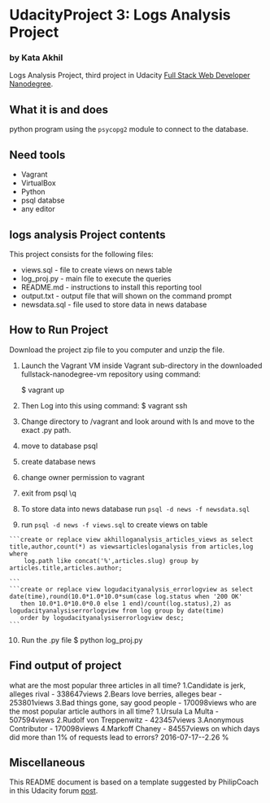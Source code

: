 # UdacityProject 3: Logs Analysis Project
### by Kata Akhil

Logs Analysis Project, third project in Udacity [Full Stack Web Developer
Nanodegree](https://www.udacity.com/course/full-stack-web-developer-nanodegree--nd004).

## What it is and does

python program using the `psycopg2` module to connect to the database.

## Need tools

* Vagrant
* VirtualBox
* Python
* psql databse
* any editor


## logs analysis Project contents

This project consists for the following files:

* views.sql - file to create views on news table
* log_proj.py - main file to execute the queries
* README.md - instructions to install this reporting tool
* output.txt - output file that will shown on the command prompt
* newsdata.sql - file used to store data in news database

## How to Run Project

Download the project zip file to you computer and unzip the file.

  1. Launch the Vagrant VM inside Vagrant sub-directory in the downloaded fullstack-nanodegree-vm repository using command:
  
     $ vagrant up
 
  2. Then Log into this using command:
    $ vagrant ssh

  3. Change directory to /vagrant and look around with ls and move to the exact .py path.
  
  4. move to database psql
  
  5. create database news
  
  6. change owner permission to vagrant
  
  7. exit from psql \q
  
  8. To store data into news database run ```psql -d news -f newsdata.sql``` 
  
  9. run ```psql -d news -f views.sql``` to create views on table 
  
	```create or replace view akhilloganalysis_articles_views as select title,author,count(*) as viewsarticlesloganalysis from articles,log where 
		log.path like concat('%',articles.slug) group by articles.title,articles.author;
 
	```
	```create or replace view logudacityanalysis_errorlogview as select date(time),round(10.0*1.0*10.0*sum(case log.status when '200 OK' 
	   then 10.0*1.0*10.0*0.0 else 1 end)/count(log.status),2) as logudacityanalysiserrorlogview from log group by date(time) 
	   order by logudacityanalysiserrorlogview desc;
	```

  10. Run the .py file 
    $ python log_proj.py

## Find output of project

what are the most popular three articles in all time?
        1.Candidate is jerk, alleges rival - 338647views
        2.Bears love berries, alleges bear - 253801views
        3.Bad things gone, say good people - 170098views
who are the most popular article authors in all time?
        1.Ursula La Multa - 507594views
        2.Rudolf von Treppenwitz - 423457views
        3.Anonymous Contributor - 170098views
        4.Markoff Chaney - 84557views
on which days did more than 1% of requests lead to errors?
        2016-07-17--2.26 %

## Miscellaneous

This README document is based on a template suggested by PhilipCoach in this
Udacity forum [post](https://discussions.udacity.com/t/readme-files-in-project-1/23524).